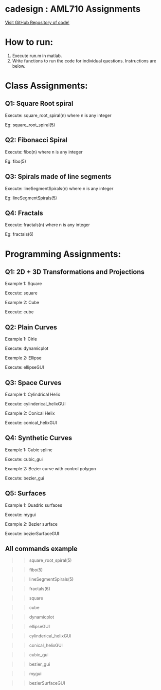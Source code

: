 cadesign : AML710 Assignments 
========

[Visit GitHub Repository of code!](https://github.com/akhiljain93/cadesign)

# How to run:
1) Execute run.m in matlab.
2) Write functions to run the code for individual questions. Instructions are below.

# Class Assignments:


## Q1: Square Root spiral

Execute: square_root_spiral(n) where n is any integer

Eg: square_root_spiral(5)


## Q2: Fibonacci Spiral 

Execute: fibo(n) where n is any integer

Eg: fibo(5)


## Q3: Spirals made of line segments

Execute: lineSegmentSpirals(n) where n is any integer

Eg: lineSegmentSpirals(5)


## Q4: Fractals

Execute: fractals(n) where n is any integer

Eg: fractals(6)

# Programming Assignments:


## Q1: 2D + 3D Transformations and Projections
Example 1: Square

Execute: square


Example 2: Cube

Execute: cube



## Q2: Plain Curves

Example 1: Cirle

Execute: dynamicplot


Example 2: Ellipse

Execute: ellipseGUI



## Q3: Space Curves

Example 1: Cylindrical Helix

Execute: cylinderical_helixGUI


Example 2: Conical Helix

Execute: conical_helixGUI



## Q4: Synthetic Curves 
 
Example 1: Cubic spline

Execute: cubic_gui


Example 2: Bezier curve with control polygon

Execute: bezier_gui



## Q5: Surfaces 

Example 1: Quadric surfaces

Execute: mygui


Example 2: Bezier surface

Execute: bezierSurfaceGUI


## All commands example

>> square_root_spiral(5)

>> fibo(5)

>> lineSegmentSpirals(5)

>> fractals(6)

>> square

>> cube

>> dynamicplot

>> ellipseGUI

>> cylinderical_helixGUI

>> conical_helixGUI

>> cubic_gui

>> bezier_gui

>> mygui

>> bezierSurfaceGUI

